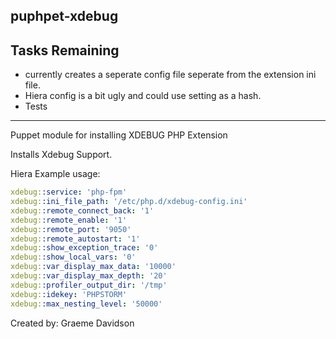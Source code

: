 ## puphpet-xdebug

Tasks Remaining
-------
* currently creates a seperate config file seperate from the extension ini file.
* Hiera config is a bit ugly and could use setting as a hash.
* Tests

-------
Puppet module for installing XDEBUG PHP Extension

Installs Xdebug Support.

Hiera Example usage:

```yaml
xdebug::service: 'php-fpm'
xdebug::ini_file_path: '/etc/php.d/xdebug-config.ini'
xdebug::remote_connect_back: '1'
xdebug::remote_enable: '1'
xdebug::remote_port: '9050'
xdebug::remote_autostart: '1'
xdebug::show_exception_trace: '0'
xdebug::show_local_vars: '0'
xdebug::var_display_max_data: '10000'
xdebug::var_display_max_depth: '20'
xdebug::profiler_output_dir: '/tmp'
xdebug::idekey: 'PHPSTORM'
xdebug::max_nesting_level: '50000'
```

Created by: Graeme Davidson